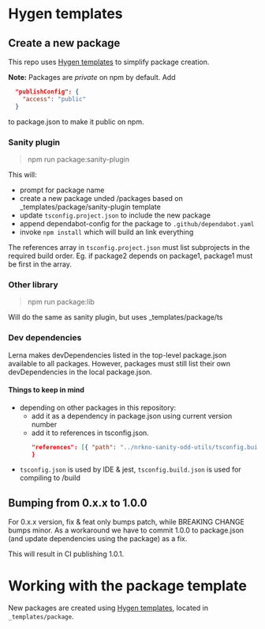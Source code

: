# Hygen templates
## Create a new package

This repo uses [Hygen templates](http://www.hygen.io/docs/templates) to simplify package creation. 

**Note:** Packages are _private_ on npm by default.
Add
```json
  "publishConfig": {
    "access": "public"
  }
```
to package.json to make it public on npm.


### Sanity plugin
> npm run package:sanity-plugin

This will:
* prompt for package name
* create a new package unded /packages based on _templates/package/sanity-plugin template
* update `tsconfig.project.json` to include the new package
* append dependabot-config for the package to `.github/dependabot.yaml`
* invoke `npm install` which will build an link everything

The references array in `tsconfig.project.json`  must list subprojects in the required build order.
Eg. if package2 depends on package1, package1 must be first in the array.

### Other library 

> npm run package:lib

Will do the same as sanity plugin, but uses _templates/package/ts

### Dev dependencies

Lerna makes devDependencies listed in the top-level package.json available to all packages.
However, packages must still list their own devDependencies in the local package.json.

#### Things to keep in mind

- depending on other packages in this repository:
  - add it as a dependency in package.json using current version number
  - add it to references in tsconfig.json.
    ```json {
    "references": [{ "path": "../nrkno-sanity-odd-utils/tsconfig.build.json" }]
    }
    ```
- `tsconfig.json` is used by IDE & jest, `tsconfig.build.json` is used for compiling to /build

## Bumping from 0.x.x to 1.0.0

For 0.x.x version, fix & feat only bumps patch, while BREAKING CHANGE bumps minor.
As a workaround we have to commit 1.0.0 to package.json (and update dependencies using the package) as a fix.

This will result in CI publishing 1.0.1.

# Working with the package template

New packages are created using [Hygen templates](http://www.hygen.io/docs/templates),
located in `_templates/package`.
